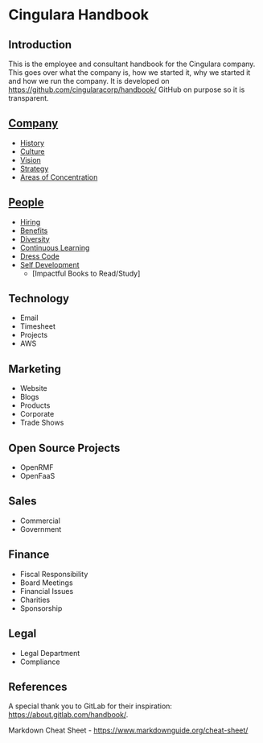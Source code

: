 # Cingulara Handbook


## Introduction
This is the employee and consultant handbook for the Cingulara company. This goes over what the company is, how we started it, why we started it and how we run the company. It is developed on https://github.com/cingularacorp/handbook/ GitHub on purpose so it is transparent. 

## [Company](https://github.com/cingularacorp/handbook/tree/master/company)
* [History](https://github.com/cingularacorp/handbook/tree/master/company#history)
* [Culture](https://github.com/cingularacorp/handbook/tree/master/company#culture)
* [Vision](https://github.com/cingularacorp/handbook/tree/master/company#vision)
* [Strategy](https://github.com/cingularacorp/handbook/tree/master/company#strategy)
* [Areas of Concentration](https://github.com/cingularacorp/handbook/tree/master/company#areas-of-concentration)

## [People](https://github.com/cingularacorp/handbook/tree/master/people)
* [Hiring](https://github.com/cingularacorp/handbook/tree/master/people#hiring)
* [Benefits](https://github.com/cingularacorp/handbook/tree/master/people#benefits)
* [Diversity](https://github.com/cingularacorp/handbook/tree/master/people#diversity)
* [Continuous Learning](https://github.com/cingularacorp/handbook/tree/master/people#continuous-learning)
* [Dress Code](https://github.com/cingularacorp/handbook/tree/master/people#dress-code)
* [Self Development](https://github.com/cingularacorp/handbook/tree/master/people#self-development)
    * [Impactful Books to Read/Study]

## Technology
* Email
* Timesheet
* Projects
* AWS

## Marketing
* Website
* Blogs
* Products
* Corporate
* Trade Shows

## Open Source Projects
* OpenRMF
* OpenFaaS

## Sales
* Commercial
* Government

## Finance
* Fiscal Responsibility
* Board Meetings
* Financial Issues
* Charities
* Sponsorship

## Legal
* Legal Department
* Compliance

## References
A special thank you to GitLab for their inspiration: https://about.gitlab.com/handbook/.

Markdown Cheat Sheet - https://www.markdownguide.org/cheat-sheet/